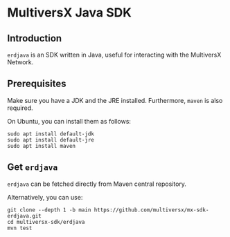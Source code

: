 # MultiversX Java SDK

## Introduction

`erdjava` is an SDK written in Java, useful for interacting with the MultiversX Network.

## Prerequisites

Make sure you have a JDK and the JRE installed. Furthermore, `maven` is also required.

On Ubuntu, you can install them as follows:

```
sudo apt install default-jdk
sudo apt install default-jre
sudo apt install maven
```

## Get `erdjava`

`erdjava` can be fetched directly from Maven central repository.

Alternatively, you can use:

```
git clone --depth 1 -b main https://github.com/multiversx/mx-sdk-erdjava.git
cd multiversx-sdk/erdjava
mvn test
```
